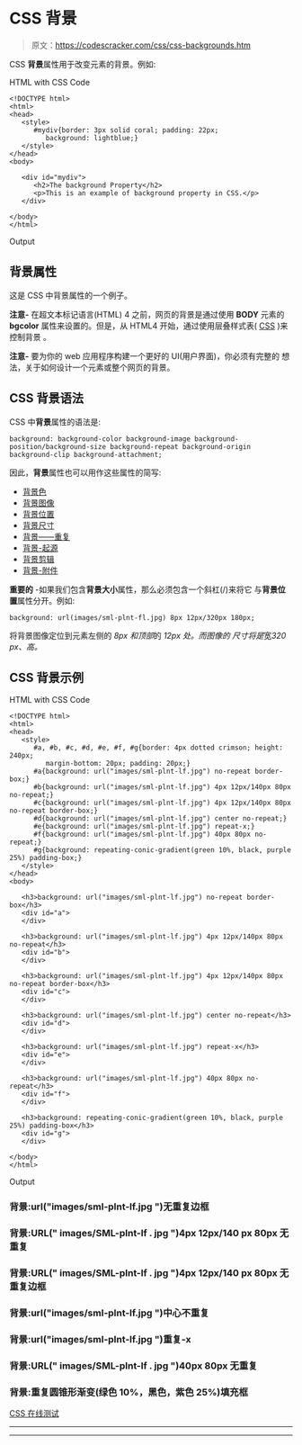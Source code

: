 # CSS 背景

> 原文：<https://codescracker.com/css/css-backgrounds.htm>

CSS **背景**属性用于改变元素的背景。例如:

HTML with CSS Code

```
<!DOCTYPE html>
<html>
<head>
   <style>
      #mydiv{border: 3px solid coral; padding: 22px;
         background: lightblue;}
   </style>
</head>
<body>

   <div id="mydiv">
      <h2>The background Property</h2>
      <p>This is an example of background property in CSS.</p>
   </div>

</body>
</html>
```

Output

## 背景属性

这是 CSS 中背景属性的一个例子。

**注意-** 在超文本标记语言(HTML) 4 之前，网页的背景是通过使用 **BODY** 元素的 **bgcolor** 属性来设置的。但是，从 HTML4 开始，通过使用层叠样式表( [CSS](/css/index.htm) )来控制背景 。

**注意-** 要为你的 web 应用程序构建一个更好的 UI(用户界面)，你必须有完整的 想法，关于如何设计一个元素或整个网页的背景。

## CSS 背景语法

CSS 中**背景**属性的语法是:

```
background: background-color background-image background-position/background-size background-repeat background-origin background-clip background-attachment;
```

因此，**背景**属性也可以用作这些属性的简写:

*   [背景色](/css/css-background-color.htm)
*   [背景图像](/css/css-background-image.htm)
*   [背景位置](/css/css-background-position.htm)
*   [背景尺寸](/css/css-background-size.htm)
*   [背景——重复](/css/css-background-repeat.htm)
*   [背景-起源](/css/css-background-origin.htm)
*   [背景剪辑](/css/css-background-clip.htm)
*   [背景-附件](/css/css-background-attachment.htm)

**重要的** -如果我们包含**背景大小**属性，那么必须包含一个斜杠(/)来将它 与**背景位置**属性分开。例如:

```
background: url(images/sml-plnt-fl.jpg) 8px 12px/320px 180px;
```

将背景图像定位到元素左侧的 *8px 和顶部*的 *12px 处。而图像的 尺寸将是*宽*320 px、*高*。*

## CSS 背景示例

HTML with CSS Code

```
<!DOCTYPE html>
<html>
<head>
   <style>
      #a, #b, #c, #d, #e, #f, #g{border: 4px dotted crimson; height: 240px;
         margin-bottom: 20px; padding: 20px;}
      #a{background: url("images/sml-plnt-lf.jpg") no-repeat border-box;}
      #b{background: url("images/sml-plnt-lf.jpg") 4px 12px/140px 80px no-repeat;}
      #c{background: url("images/sml-plnt-lf.jpg") 4px 12px/140px 80px no-repeat border-box;}
      #d{background: url("images/sml-plnt-lf.jpg") center no-repeat;}
      #e{background: url("images/sml-plnt-lf.jpg") repeat-x;}
      #f{background: url("images/sml-plnt-lf.jpg") 40px 80px no-repeat;}
      #g{background: repeating-conic-gradient(green 10%, black, purple 25%) padding-box;}
   </style>
</head>
<body>

   <h3>background: url("images/sml-plnt-lf.jpg") no-repeat border-box</h3>
   <div id="a">
   </div>

   <h3>background: url("images/sml-plnt-lf.jpg") 4px 12px/140px 80px no-repeat</h3>
   <div id="b">
   </div>

   <h3>background: url("images/sml-plnt-lf.jpg") 4px 12px/140px 80px no-repeat border-box</h3>
   <div id="c">
   </div>

   <h3>background: url("images/sml-plnt-lf.jpg") center no-repeat</h3>
   <div id="d">
   </div>

   <h3>background: url("images/sml-plnt-lf.jpg") repeat-x</h3>
   <div id="e">
   </div>

   <h3>background: url("images/sml-plnt-lf.jpg") 40px 80px no-repeat</h3>
   <div id="f">
   </div>

   <h3>background: repeating-conic-gradient(green 10%, black, purple 25%) padding-box</h3>
   <div id="g">
   </div>

</body>
</html>
```

Output

### 背景:url("images/sml-plnt-lf.jpg ")无重复边框

### 背景:URL(" images/SML-plnt-lf . jpg ")4px 12px/140 px 80px 无重复

### 背景:URL(" images/SML-plnt-lf . jpg ")4px 12px/140 px 80px 无重复边框

### 背景:url("images/sml-plnt-lf.jpg ")中心不重复

### 背景:url("images/sml-plnt-lf.jpg ")重复-x

### 背景:URL(" images/SML-plnt-lf . jpg ")40px 80px 无重复

### 背景:重复圆锥形渐变(绿色 10%，黑色，紫色 25%)填充框

[CSS 在线测试](/exam/showtest.php?subid=5)

* * *

* * *